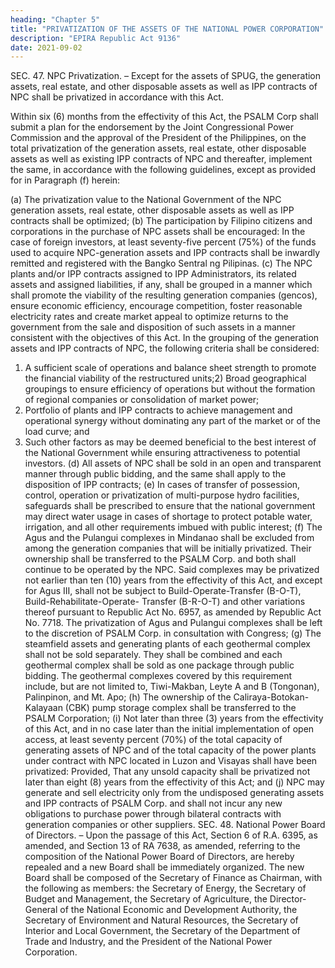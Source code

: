```yaml
---
heading: "Chapter 5"
title: "PRIVATIZATION OF THE ASSETS OF THE NATIONAL POWER CORPORATION"
description: "EPIRA Republic Act 9136"
date: 2021-09-02
---
```



SEC. 47. NPC Privatization. – Except for the assets of SPUG, the generation assets, real estate, and other disposable assets as well as IPP contracts of NPC shall be privatized in accordance with this Act. 

Within six (6) months from the effectivity of this Act, the PSALM Corp shall submit a plan for the endorsement by the Joint Congressional Power Commission and the approval of the President of the Philippines, on the total privatization of the generation assets, real estate, other disposable assets as well as existing IPP contracts of NPC and thereafter, implement the same, in accordance with the following guidelines, except as provided for in Paragraph (f) herein:

(a) The privatization value to the National Government of the NPC generation assets, real estate,
other disposable assets as well as IPP contracts shall be optimized;
(b) The participation by Filipino citizens and corporations in the purchase of NPC assets shall be
encouraged:
In the case of foreign investors, at least seventy-five percent (75%) of the funds used to acquire
NPC-generation assets and IPP contracts shall be inwardly remitted and registered with the Bangko Sentral
ng Pilipinas.
(c) The NPC plants and/or IPP contracts assigned to IPP Administrators, its related assets and
assigned liabilities, if any, shall be grouped in a manner which shall promote the viability of
the resulting generation companies (gencos), ensure economic efficiency, encourage
competition, foster reasonable electricity rates and create market appeal to optimize returns to
the government from the sale and disposition of such assets in a manner consistent with the
objectives of this Act. In the grouping of the generation assets and IPP contracts of NPC, the
following criteria shall be considered:
1) A sufficient scale of operations and balance sheet strength to promote the financial
viability of the restructured units;2) Broad geographical groupings to ensure efficiency of operations but without the
formation of regional companies or consolidation of market power;
3) Portfolio of plants and IPP contracts to achieve management and operational synergy
without dominating any part of the market or of the load curve; and
4) Such other factors as may be deemed beneficial to the best interest of the National
Government while ensuring attractiveness to potential investors.
(d) All assets of NPC shall be sold in an open and transparent manner through public bidding, and
the same shall apply to the disposition of IPP contracts;
(e) In cases of transfer of possession, control, operation or privatization of multi-purpose hydro
facilities, safeguards shall be prescribed to ensure that the national government may direct
water usage in cases of shortage to protect potable water, irrigation, and all other requirements
imbued with public interest;
(f) The Agus and the Pulangui complexes in Mindanao shall be excluded from among the
generation companies that will be initially privatized. Their ownership shall be transferred to
the PSALM Corp. and both shall continue to be operated by the NPC. Said complexes may be
privatized not earlier than ten (10) years from the effectivity of this Act, and except for Agus
III, shall not be subject to Build-Operate-Transfer (B-O-T), Build-Rehabilitate-Operate-
Transfer (B-R-O-T) and other variations thereof pursuant to Republic Act No. 6957, as
amended by Republic Act No. 7718. The privatization of Agus and Pulangui complexes shall
be left to the discretion of PSALM Corp. in consultation with Congress;
(g) The steamfield assets and generating plants of each geothermal complex shall not be sold
separately. They shall be combined and each geothermal complex shall be sold as one
package through public bidding. The geothermal complexes covered by this requirement
include, but are not limited to, Tiwi-Makban, Leyte A and B (Tongonan), Palinpinon, and Mt.
Apo;
(h) The ownership of the Caliraya-Botokan-Kalayaan (CBK) pump storage complex shall be
transferred to the PSALM Corporation;
(i) Not later than three (3) years from the effectivity of this Act, and in no case later than the
initial implementation of open access, at least seventy percent (70%) of the total capacity
of generating assets of NPC and of the total capacity of the power plants under contract
with NPC located in Luzon and Visayas shall have been privatized: Provided, That any
unsold capacity shall be privatized not later than eight (8) years from the effectivity of
this Act; and
(j) NPC may generate and sell electricity only from the undisposed generating assets and
IPP contracts of PSALM Corp. and shall not incur any new obligations to purchase
power through bilateral contracts with generation companies or other suppliers.
SEC. 48. National Power Board of Directors. – Upon the passage of this Act, Section 6 of R.A.
6395, as amended, and Section 13 of RA 7638, as amended, referring to the composition of the National
Power Board of Directors, are hereby repealed and a new Board shall be immediately organized. The new
Board shall be composed of the Secretary of Finance as Chairman, with the following as members: the
Secretary of Energy, the Secretary of Budget and Management, the Secretary of Agriculture, the Director-
General of the National Economic and Development Authority, the Secretary of Environment and Natural
Resources, the Secretary of Interior and Local Government, the Secretary of the Department of Trade and
Industry, and the President of the National Power Corporation.

